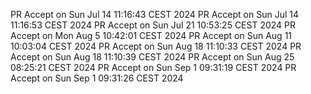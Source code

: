 PR Accept on Sun Jul 14 11:16:43 CEST 2024
PR Accept on Sun Jul 14 11:16:53 CEST 2024
PR Accept on Sun Jul 21 10:53:25 CEST 2024
PR Accept on Mon Aug  5 10:42:01 CEST 2024
PR Accept on Sun Aug 11 10:03:04 CEST 2024
PR Accept on Sun Aug 18 11:10:33 CEST 2024
PR Accept on Sun Aug 18 11:10:39 CEST 2024
PR Accept on Sun Aug 25 08:25:21 CEST 2024
PR Accept on Sun Sep  1 09:31:19 CEST 2024
PR Accept on Sun Sep  1 09:31:26 CEST 2024
